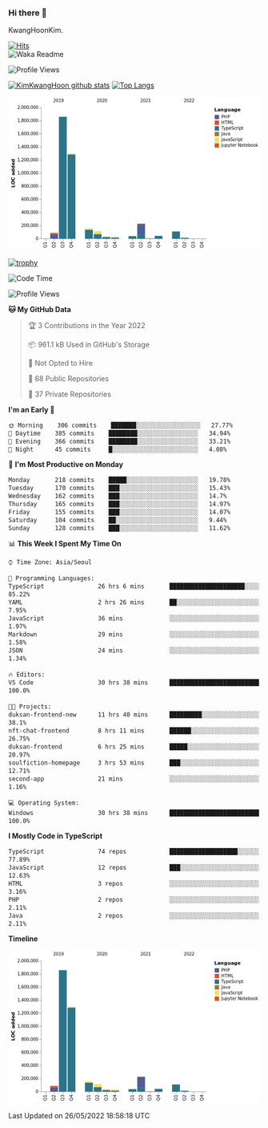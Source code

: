 ### Hi there 👋

KwangHoonKim.

[![Hits](https://hits.seeyoufarm.com/api/count/incr/badge.svg?url=https%3A%2F%2Fgithub.com%2Frhkdgns95)](https://hits.seeyoufarm.com)  
![Waka Readme](https://github.com/rhkdgns95/rhkdgns95/workflows/Waka%20Readme/badge.svg)

![Profile Views](http://img.shields.io/badge/Profile%20Views-0-blue)

[![KimKwangHoon github stats](https://github-readme-stats.vercel.app/api?username=rhkdgns95&show_icons=true)](https://github.com/rhkdgns95/github-readme-stats)   [![Top Langs](https://github-readme-stats.vercel.app/api/top-langs/?username=rhkdgns95&layout=compact)](https://github.com/rhkdgns95/github-readme-stats)   


![Chart not found](https://raw.githubusercontent.com/rhkdgns95/rhkdgns95/master/charts/bar_graph.png) 

[![trophy](https://github-profile-trophy.vercel.app/?username=rhkdgns95)](https://github.com/rhkdgns95/github-profile-trophy)

<!--START_SECTION:waka-->
![Code Time](http://img.shields.io/badge/Code%20Time-0%20secs-blue)

![Profile Views](http://img.shields.io/badge/Profile%20Views-3-blue)

**🐱 My GitHub Data** 

> 🏆 3 Contributions in the Year 2022
 > 
> 📦 961.1 kB Used in GitHub's Storage 
 > 
> 🚫 Not Opted to Hire
 > 
> 📜 68 Public Repositories 
 > 
> 🔑 37 Private Repositories  
 > 
**I'm an Early 🐤** 

```text
🌞 Morning    306 commits    ███████░░░░░░░░░░░░░░░░░░   27.77% 
🌆 Daytime    385 commits    ████████░░░░░░░░░░░░░░░░░   34.94% 
🌃 Evening    366 commits    ████████░░░░░░░░░░░░░░░░░   33.21% 
🌙 Night      45 commits     █░░░░░░░░░░░░░░░░░░░░░░░░   4.08%

```
📅 **I'm Most Productive on Monday** 

```text
Monday       218 commits    █████░░░░░░░░░░░░░░░░░░░░   19.78% 
Tuesday      170 commits    ███░░░░░░░░░░░░░░░░░░░░░░   15.43% 
Wednesday    162 commits    ███░░░░░░░░░░░░░░░░░░░░░░   14.7% 
Thursday     165 commits    ███░░░░░░░░░░░░░░░░░░░░░░   14.97% 
Friday       155 commits    ███░░░░░░░░░░░░░░░░░░░░░░   14.07% 
Saturday     104 commits    ██░░░░░░░░░░░░░░░░░░░░░░░   9.44% 
Sunday       128 commits    ███░░░░░░░░░░░░░░░░░░░░░░   11.62%

```


📊 **This Week I Spent My Time On** 

```text
⌚︎ Time Zone: Asia/Seoul

💬 Programming Languages: 
TypeScript               26 hrs 6 mins       █████████████████████░░░░   85.22% 
YAML                     2 hrs 26 mins       ██░░░░░░░░░░░░░░░░░░░░░░░   7.95% 
JavaScript               36 mins             ░░░░░░░░░░░░░░░░░░░░░░░░░   1.97% 
Markdown                 29 mins             ░░░░░░░░░░░░░░░░░░░░░░░░░   1.58% 
JSON                     24 mins             ░░░░░░░░░░░░░░░░░░░░░░░░░   1.34%

🔥 Editors: 
VS Code                  30 hrs 38 mins      █████████████████████████   100.0%

🐱‍💻 Projects: 
duksan-frontend-new      11 hrs 40 mins      █████████░░░░░░░░░░░░░░░░   38.1% 
nft-chat-frontend        8 hrs 11 mins       ██████░░░░░░░░░░░░░░░░░░░   26.75% 
duksan-frontend          6 hrs 25 mins       █████░░░░░░░░░░░░░░░░░░░░   20.97% 
soulfiction-homepage     3 hrs 53 mins       ███░░░░░░░░░░░░░░░░░░░░░░   12.71% 
second-app               21 mins             ░░░░░░░░░░░░░░░░░░░░░░░░░   1.16%

💻 Operating System: 
Windows                  30 hrs 38 mins      █████████████████████████   100.0%

```

**I Mostly Code in TypeScript** 

```text
TypeScript               74 repos            ███████████████████░░░░░░   77.89% 
JavaScript               12 repos            ███░░░░░░░░░░░░░░░░░░░░░░   12.63% 
HTML                     3 repos             ░░░░░░░░░░░░░░░░░░░░░░░░░   3.16% 
PHP                      2 repos             ░░░░░░░░░░░░░░░░░░░░░░░░░   2.11% 
Java                     2 repos             ░░░░░░░░░░░░░░░░░░░░░░░░░   2.11%

```


**Timeline**

![Chart not found](https://raw.githubusercontent.com/rhkdgns95/rhkdgns95/master/charts/bar_graph.png) 


 Last Updated on 26/05/2022 18:58:18 UTC
<!--END_SECTION:waka-->
